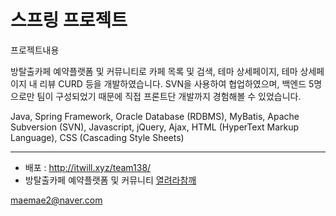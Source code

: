 스프링 프로젝트 
=============
프로젝트내용

방탈출카페 예약플랫폼 및 커뮤니티로 카페 목록 및 검색, 테마 상세페이지, 테마 상세페이지 내 리뷰 CURD 등을 개발하였습니다. SVN을 사용하여 협업하였으며, 백엔드 5명으로만 팀이 구성되었기 때문에 직접 프론트단 개발까지 경험해볼 수 있었습니다. 

Java, Spring Framework, Oracle Database (RDBMS), MyBatis, Apache Subversion (SVN), Javascript, jQuery, Ajax, HTML (HyperText Markup Language), CSS (Cascading Style Sheets)

-------------
  - 배포 : http://itwill.xyz/team138/
  - 방탈출카페 예약플랫폼 및 커뮤니티
   [열려라참깨](http://itwill.xyz/team138/main)
   
   
   
   maemae2@naver.com
